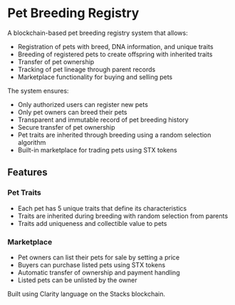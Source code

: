 # Pet Breeding Registry

A blockchain-based pet breeding registry system that allows:

- Registration of pets with breed, DNA information, and unique traits
- Breeding of registered pets to create offspring with inherited traits
- Transfer of pet ownership
- Tracking of pet lineage through parent records
- Marketplace functionality for buying and selling pets

The system ensures:
- Only authorized users can register new pets
- Only pet owners can breed their pets
- Transparent and immutable record of pet breeding history
- Secure transfer of pet ownership
- Pet traits are inherited through breeding using a random selection algorithm
- Built-in marketplace for trading pets using STX tokens

## Features

### Pet Traits
- Each pet has 5 unique traits that define its characteristics
- Traits are inherited during breeding with random selection from parents
- Traits add uniqueness and collectible value to pets

### Marketplace
- Pet owners can list their pets for sale by setting a price
- Buyers can purchase listed pets using STX tokens
- Automatic transfer of ownership and payment handling
- Listed pets can be unlisted by the owner

Built using Clarity language on the Stacks blockchain.
